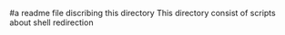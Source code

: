 #a readme file discribing this directory
This directory consist of scripts about shell redirection 
